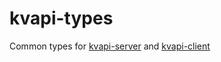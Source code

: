 # kvapi-types
Common types for [kvapi-server](https://github.com/wpazderski/kvapi-server) and [kvapi-client](https://github.com/wpazderski/kvapi-client)
